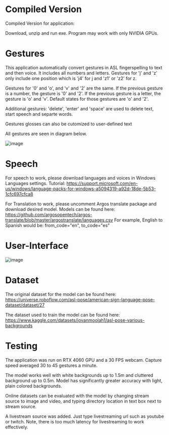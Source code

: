 # Compiled Version
Compiled Version for application:

Download, unzip and run exe. 
Program may work with only NVIDIA GPUs.

# Gestures
This application automatically convert gestures in ASL fingerspelling to text and then voice. It includes all numbers and letters. Gestures for 'j' and 'z' only include one position which is 'j4' for j and 'z1' or 'z2' for z.

Gestures for '0' and 'o', and 'v' and '2' are the same. If the previous gesture is a number, the gesture is '0' and '2'. If the previous gesture is a letter, the gesture is 'o' and 'v'. Default states for those gestures are 'o' and '2'.

Additional gestures: 'delete', 'enter' and 'space' are used to delete text, start speech and separte words. 

Gestures glosses can also be cutomized to user-defined text

All gestures are seen in diagram below.

![image](https://github.com/user-attachments/assets/f3baf81a-9e55-4e1f-953c-19933cb3072f)

# Speech
For speech to work, please download languages and voices in Windows Languages settings. 
Tutorial: https://support.microsoft.com/en-us/windows/language-packs-for-windows-a5094319-a92d-18de-5b53-1cfc697cfca8

For Translation to work, please uncomment Argos translate package and download desired model.
Models can be found here: https://github.com/argosopentech/argos-translate/blob/master/argostranslate/languages.csv
For example, English to Spanish would be: from_code="en", to_code="es" 

# User-Interface
![image](https://github.com/user-attachments/assets/2508ddc6-059e-4678-bf4c-a2b78a654e41)




# Dataset
The original dataset for the model can be found here: https://universe.roboflow.com/asl-pose/american-sign-language-pose-dataset/dataset/27

The dataset used to train the model can be found here: https://www.kaggle.com/datasets/jovanmoolah1/asl-pose-various-backgrounds


# Testing
The application was run on RTX 4060 GPU and a 30 FPS webcam. Capture speed averaged 30 to 45 gestures a minute. 

The model works well with white backgrounds up to 1.5m and cluttered background up to 0.5m. Model has significantly greater accuracy with light, plain colored backgrounds.

Online datasets can be evaluated with the model by changing stream source to image and video, and typing directory location in text box next to stream source. 

A livestream source was added. Just type livestreaming url such as youtube or twitch. Note, there is too much latency for livestreaming to work effectively.  

